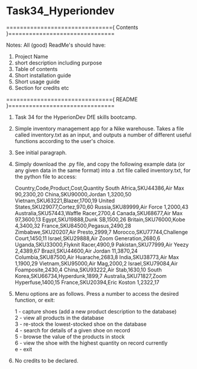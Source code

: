 # Task34_Hyperiondev

==============================={  Contents  }===============================

Notes: All (good) ReadMe's should have: 
1. Project Name
2. short description including purpose
3. Table of contents
4. Short installation guide
5. Short usage guide
6. Section for credits etc


==============================={  README  }===============================
1. Task 34 for the HyperionDev DfE skills bootcamp. 

2. Simple inventory management app for a Nike warehouse. Takes a file called inventory.txt as an input, and outputs a number of different useful functions according to the user's choice.

3. See initial paragraph.

4. Simply download the .py file, and copy the following example data (or any given data in the same format) into a .txt file called inventory.txt, for the python file to access:

    Country,Code,Product,Cost,Quantity
    South Africa,SKU44386,Air Max 90,2300,20
    China,SKU90000,Jordan 1,3200,50
    Vietnam,SKU63221,Blazer,1700,19
    United States,SKU29077,Cortez,970,60
    Russia,SKU89999,Air Force 1,2000,43
    Australia,SKU57443,Waffle Racer,2700,4
    Canada,SKU68677,Air Max 97,3600,13
    Egypt,SKU19888,Dunk SB,1500,26
    Britain,SKU76000,Kobe 4,3400,32
    France,SKU84500,Pegasus,2490,28
    Zimbabwe,SKU20207,Air Presto,2999,7
    Morocco,SKU77744,Challenge Court,1450,11
    Israel,SKU29888,Air Zoom Generation,2680,6
    Uganda,SKU33000,Flyknit Racer,4900,9
    Pakistan,SKU77999,Air Yeezy 2,4389,67
    Brazil,SKU44600,Air Jordan 11,3870,24
    Columbia,SKU87500,Air Huarache,2683,8
    India,SKU38773,Air Max 1,1900,29
    Vietnam,SKU95000,Air Mag,2000,2
    Israel,SKU79084,Air Foamposite,2430,4
    China,SKU93222,Air Stab,1630,10
    South Korea,SKU66734,Hyperdunk,1899,7
    Australia,SKU71827,Zoom Hyperfuse,1400,15
    France,SKU20394,Eric Koston 1,2322,17


5.  Menu options are as follows. Press a number to access the desired function, or exit:

    1 - capture shoes (add a new product description to the database)                          
    2 - view all products in the database                                                      
    3 - re-stock the lowest-stocked shoe on the database                                       
    4 - search for details of a given shoe on record                                           
    5 - browse the value of the products in stock                                              
    6 - view the shoe with the highest quantity on record currently                            
    e - exit  


6. No credits to be declared.
